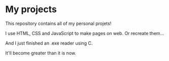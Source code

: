 # My projects

This repository contains all of my personal projets!

I use HTML, CSS and JavaScript to make pages on web.
Or recreate them...

And I just finished an .exe reader using C.

It'll become greater than it is now.
